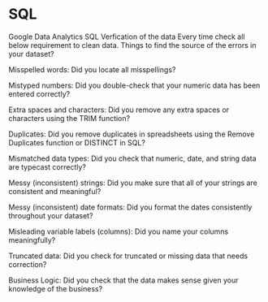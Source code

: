 # SQL
Google Data Analytics SQL
Verfication of the data 
Every time check all below requirement to clean data.
Things to find the source of the errors in your dataset?

Misspelled words: Did you locate all misspellings?

Mistyped numbers: Did you double-check that your numeric data has been entered correctly?

Extra spaces and characters: Did you remove any extra spaces or characters using the TRIM function?

Duplicates: Did you remove duplicates in spreadsheets using the Remove Duplicates function or DISTINCT in SQL?

Mismatched data types: Did you check that numeric, date, and string data are typecast correctly?

Messy (inconsistent) strings: Did you make sure that all of your strings are consistent and meaningful?

Messy (inconsistent) date formats: Did you format the dates consistently throughout your dataset?

Misleading variable labels (columns): Did you name your columns meaningfully?

Truncated data: Did you check for truncated or missing data that needs correction?

Business Logic: Did you check that the data makes sense given your knowledge of the business? 
